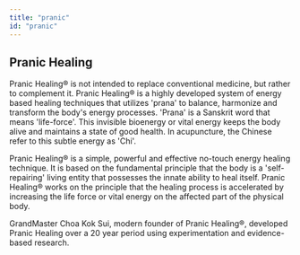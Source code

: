 ```yaml
---
title: "pranic"
id: "pranic"
---
```

<!-- DO NOT EDIT THE LINES ABOVE! -->


## Pranic Healing

Pranic Healing® is not intended to replace conventional medicine, but rather to complement it. Pranic Healing® is a highly developed system of energy based healing techniques that utilizes 'prana' to balance, harmonize and transform the body's energy processes. 'Prana' is a Sanskrit word that means 'life-force'. This invisible bioenergy or vital energy keeps the body alive and maintains a state of good health. In acupuncture, the Chinese refer to this subtle energy as 'Chi'.

Pranic Healing® is a simple, powerful and effective no-touch energy healing technique. It is based on the fundamental principle that the body is a 'self-repairing' living entity that possesses the innate ability to heal itself. Pranic Healing® works on the principle that the healing process is accelerated by increasing the life force or vital energy on the affected part of the physical body.

GrandMaster Choa Kok Sui, modern founder of Pranic Healing®, developed Pranic Healing over a 20 year period using experimentation and evidence-based research.
